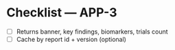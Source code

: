# Checklist — APP-3

- [ ] Returns banner, key findings, biomarkers, trials count
- [ ] Cache by report id + version (optional)
